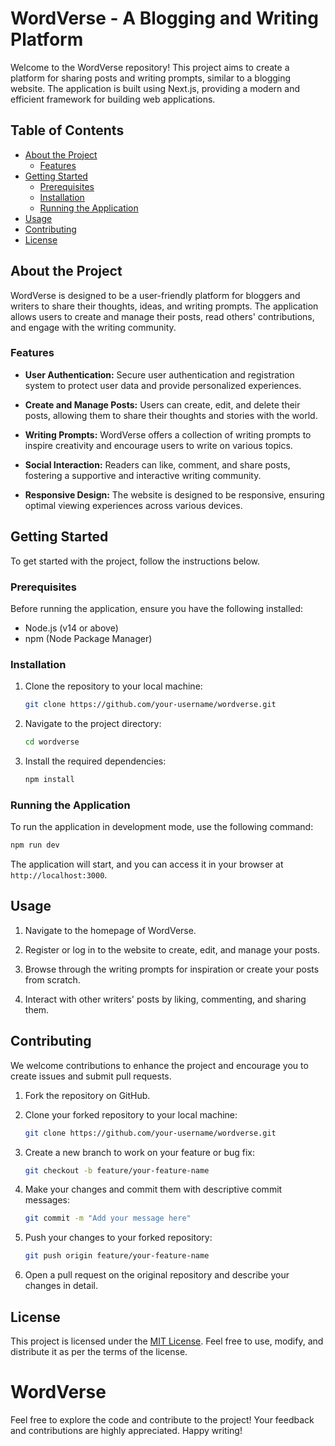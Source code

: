# WordVerse - A Blogging and Writing Platform


Welcome to the WordVerse repository! This project aims to create a platform for sharing posts and writing prompts, similar to a blogging website. The application is built using Next.js, providing a modern and efficient framework for building web applications.

## Table of Contents

- [About the Project](#about-the-project)
  - [Features](#features)
- [Getting Started](#getting-started)
  - [Prerequisites](#prerequisites)
  - [Installation](#installation)
  - [Running the Application](#running-the-application)
- [Usage](#usage)
- [Contributing](#contributing)
- [License](#license)

## About the Project

WordVerse is designed to be a user-friendly platform for bloggers and writers to share their thoughts, ideas, and writing prompts. The application allows users to create and manage their posts, read others' contributions, and engage with the writing community.

### Features

- **User Authentication:** Secure user authentication and registration system to protect user data and provide personalized experiences.

- **Create and Manage Posts:** Users can create, edit, and delete their posts, allowing them to share their thoughts and stories with the world.

- **Writing Prompts:** WordVerse offers a collection of writing prompts to inspire creativity and encourage users to write on various topics.

- **Social Interaction:** Readers can like, comment, and share posts, fostering a supportive and interactive writing community.

- **Responsive Design:** The website is designed to be responsive, ensuring optimal viewing experiences across various devices.

## Getting Started

To get started with the project, follow the instructions below.

### Prerequisites

Before running the application, ensure you have the following installed:

- Node.js (v14 or above)
- npm (Node Package Manager)

### Installation

1. Clone the repository to your local machine:

   ```bash
   git clone https://github.com/your-username/wordverse.git
   ```

2. Navigate to the project directory:

   ```bash
   cd wordverse
   ```

3. Install the required dependencies:

   ```bash
   npm install
   ```

### Running the Application

To run the application in development mode, use the following command:

```bash
npm run dev
```

The application will start, and you can access it in your browser at `http://localhost:3000`.

## Usage

1. Navigate to the homepage of WordVerse.

2. Register or log in to the website to create, edit, and manage your posts.

3. Browse through the writing prompts for inspiration or create your posts from scratch.

4. Interact with other writers' posts by liking, commenting, and sharing them.

## Contributing

We welcome contributions to enhance the project and encourage you to create issues and submit pull requests.

1. Fork the repository on GitHub.

2. Clone your forked repository to your local machine:

   ```bash
   git clone https://github.com/your-username/wordverse.git
   ```

3. Create a new branch to work on your feature or bug fix:

   ```bash
   git checkout -b feature/your-feature-name
   ```

4. Make your changes and commit them with descriptive commit messages:

   ```bash
   git commit -m "Add your message here"
   ```

5. Push your changes to your forked repository:

   ```bash
   git push origin feature/your-feature-name
   ```

6. Open a pull request on the original repository and describe your changes in detail.

## License

This project is licensed under the [MIT License](LICENSE.md). Feel free to use, modify, and distribute it as per the terms of the license.

# WordVerse

Feel free to explore the code and contribute to the project! Your feedback and contributions are highly appreciated. Happy writing!
